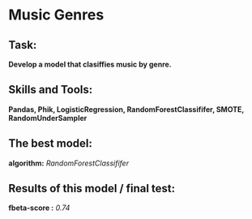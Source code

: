 # Music Genres

## Task:
 
**Develop a model that clasiffies music by genre.**

## Skills and Tools:

**Pandas, Phik, LogisticRegression, RandomForestClassififer, SMOTE, RandomUnderSampler**

## The best model:

**algorithm:** *RandomForestClassififer*


## Results of this model / final test:

**fbeta-score :** *0.74*
